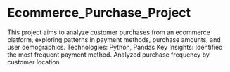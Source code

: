 # Ecommerce_Purchase_Project
This project aims to analyze customer purchases from an ecommerce platform, exploring patterns in payment methods, purchase amounts, and user demographics.  Technologies: Python, Pandas  Key Insights:  Identified the most frequent payment method. Analyzed purchase frequency by customer location
